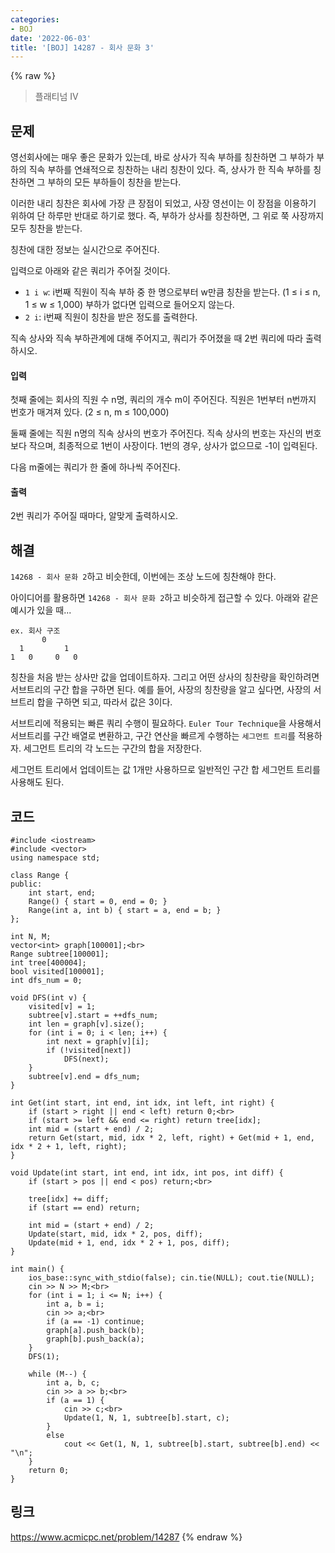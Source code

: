```yaml
---
categories:
- BOJ
date: '2022-06-03'
title: '[BOJ] 14287 - 회사 문화 3'
---
```


{% raw %}
> 플래티넘 IV<br>

## 문제
영선회사에는 매우 좋은 문화가 있는데, 바로 상사가 직속 부하를 칭찬하면 그 부하가 부하의 직속 부하를 연쇄적으로 칭찬하는 내리 칭찬이 있다. 즉, 상사가 한 직속 부하를 칭찬하면 그 부하의 모든 부하들이 칭찬을 받는다.

이러한 내리 칭찬은 회사에 가장 큰 장점이 되었고, 사장 영선이는 이 장점을 이용하기 위하여 단 하루만 반대로 하기로 했다. 즉, 부하가 상사를 칭찬하면, 그 위로 쭉 사장까지 모두 칭찬을 받는다.

칭찬에 대한 정보는 실시간으로 주어진다.

입력으로 아래와 같은 쿼리가 주어질 것이다.

-   `1 i w`: i번째 직원이 직속 부하 중 한 명으로부터 w만큼 칭찬을 받는다. (1 ≤ i ≤ n, 1 ≤ w ≤ 1,000) 부하가 없다면 입력으로 들어오지 않는다.
-   `2 i`: i번째 직원이 칭찬을 받은 정도를 출력한다.

직속 상사와 직속 부하관계에 대해 주어지고, 쿼리가 주어졌을 때 2번 쿼리에 따라 출력하시오.

#### 입력
첫째 줄에는 회사의 직원 수 n명, 쿼리의 개수 m이 주어진다. 직원은 1번부터 n번까지 번호가 매겨져 있다. (2 ≤ n, m ≤ 100,000)

둘째 줄에는 직원 n명의 직속 상사의 번호가 주어진다. 직속 상사의 번호는 자신의 번호보다 작으며, 최종적으로 1번이 사장이다. 1번의 경우, 상사가 없으므로 -1이 입력된다.

다음 m줄에는 쿼리가 한 줄에 하나씩 주어진다.

#### 출력
2번 쿼리가 주어질 때마다, 알맞게 출력하시오.

## 해결
`14268 - 회사 문화 2`하고 비슷한데, 이번에는 조상 노드에 칭찬해야 한다.

아이디어를 활용하면 `14268 - 회사 문화 2`하고 비슷하게 접근할 수 있다. 아래와 같은 예시가 있을 때...
```
ex. 회사 구조
       0
  1         1
1   0     0   0
```
칭찬을 처음 받는 상사만 값을 업데이트하자. 그리고 어떤 상사의 칭찬량을 확인하려면 서브트리의 구간 합을 구하면 된다. 예를 들어, 사장의 칭찬량을 알고 싶다면, 사장의 서브트리 합을 구하면 되고, 따라서 값은 3이다.

서브트리에 적용되는 빠른 쿼리 수행이 필요하다. `Euler Tour Technique`을 사용해서 서브트리를 구간 배열로 변환하고, 구간 연산을 빠르게 수행하는 `세그먼트 트리`를 적용하자. 세그먼트 트리의 각 노드는 구간의 합을 저장한다.

세그먼트 트리에서 업데이트는 값 1개만 사용하므로 일반적인 구간 합 세그먼트 트리를 사용해도 된다.

## 코드
```
#include <iostream>
#include <vector>
using namespace std;

class Range {
public:
	int start, end;
	Range() { start = 0, end = 0; }
	Range(int a, int b) { start = a, end = b; }
};

int N, M;
vector<int> graph[100001];<br>
Range subtree[100001];
int tree[400004];
bool visited[100001];
int dfs_num = 0;

void DFS(int v) {
	visited[v] = 1;
	subtree[v].start = ++dfs_num;
	int len = graph[v].size();
	for (int i = 0; i < len; i++) {
		int next = graph[v][i];
		if (!visited[next])
			DFS(next);
	}
	subtree[v].end = dfs_num;
}

int Get(int start, int end, int idx, int left, int right) {
	if (start > right || end < left) return 0;<br>
	if (start >= left && end <= right) return tree[idx];
	int mid = (start + end) / 2;
	return Get(start, mid, idx * 2, left, right) + Get(mid + 1, end, idx * 2 + 1, left, right);
}

void Update(int start, int end, int idx, int pos, int diff) {
	if (start > pos || end < pos) return;<br>

	tree[idx] += diff;
	if (start == end) return;

	int mid = (start + end) / 2;
	Update(start, mid, idx * 2, pos, diff);
	Update(mid + 1, end, idx * 2 + 1, pos, diff);
}

int main() {
	ios_base::sync_with_stdio(false); cin.tie(NULL); cout.tie(NULL);
	cin >> N >> M;<br>
	for (int i = 1; i <= N; i++) {
		int a, b = i;
		cin >> a;<br>
		if (a == -1) continue;
		graph[a].push_back(b);
		graph[b].push_back(a);
	}
	DFS(1);

	while (M--) {
		int a, b, c;
		cin >> a >> b;<br>
		if (a == 1) {
			cin >> c;<br>
			Update(1, N, 1, subtree[b].start, c);
		}
		else
			cout << Get(1, N, 1, subtree[b].start, subtree[b].end) << "\n";
	}
	return 0;
}
```

## 링크
https://www.acmicpc.net/problem/14287
{% endraw %}